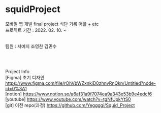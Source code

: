 squidProject
===

모바일 앱 개발 final project
식단 기록 어플 + etc
<br/>
프로젝트 기간 : 2022. 02. 10. ~ 
<br/><br/>

팀원 : 서예지 조영찬 김민수

<br/><br/>

Project Info<br/>
[Figma] 초기 디자인 https://www.figma.com/file/rOhVbWZxnkiD0zhnvRnQkn/Untitled?node-id=0%3A1<br/>
[notion] https://www.notion.so/a6af31a9f7074ea9a343e53b9e4edcf6<br/>
[youtube] https://www.youtube.com/watch?v=tgNfUpkYtS0<br/>
[git] 이전 repo(과정) https://github.com/Yeggggi/Squid_Project<br/>
 <br/>
